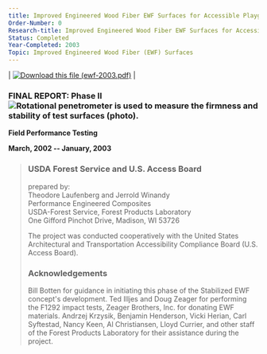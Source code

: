 ```yaml
---
title: Improved Engineered Wood Fiber EWF Surfaces for Accessible Playgrounds
Order-Number: 0
Research-title: Improved Engineered Wood Fiber EWF Surfaces for Accessible Playgrounds
Status: Completed
Year-Completed: 2003
Topic: Improved Engineered Wood Fiber (EWF) Surfaces
---
```


| [![Download this file (ewf-2003.pdf)](https://www.access-board.gov/media/com_attachments/images/file_icons/pdf.gif)](https://www.access-board.gov/attachments/article/1232/ewf-2003.pdf "Download this file (ewf-2003.pdf)") |

### FINAL REPORT: Phase II![Rotational penetrometer is used to measure the firmness and stability of test surfaces (photo).](https://www.access-board.gov/images/research/ewf/fig2.jpg)

**Field Performance Testing**

**March, 2002 -- January, 2003**

> ### USDA Forest Service and U.S. Access Board
>
> prepared by:\
> Theodore Laufenberg and Jerrold Winandy\
> Performance Engineered Composites\
> USDA-Forest Service, Forest Products Laboratory\
> One Gifford Pinchot Drive, Madison, WI 53726
>
> The project was conducted cooperatively with the United States Architectural and Transportation Accessibility Compliance Board (U.S. Access Board).
>
> ### Acknowledgements
>
> Bill Botten for guidance in initiating this phase of the Stabilized EWF concept's development. Ted Illjes and Doug Zeager for performing the F1292 impact tests, Zeager Brothers, Inc. for donating EWF materials. Andrzej Krzysik, Benjamin Henderson, Vicki Herian, Carl Syftestad, Nancy Keen, Al Christiansen, Lloyd Currier, and other staff of the Forest Products Laboratory for their assistance during the project.
